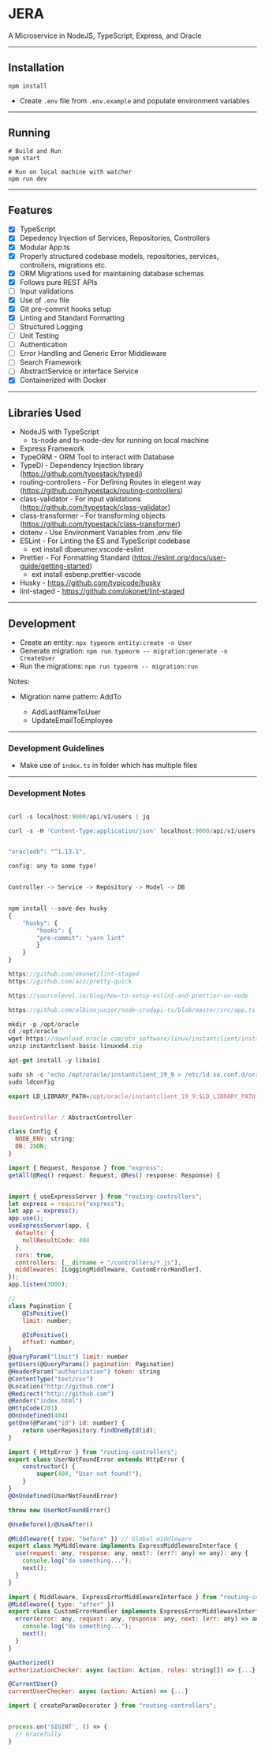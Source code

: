 # JERA

A Microservice in NodeJS, TypeScript, Express, and Oracle

---

## Installation

```shell
npm install
```

- Create `.env` file from `.env.example` and populate environment variables

---

## Running

```shell
# Build and Run
npm start

# Run on local machine with watcher
npm run dev
```

---

## Features

- [x] TypeScript
- [x] Depedency Injection of Services, Repositories, Controllers
- [x] Modular App.ts
- [x] Properly structured codebase models, repositories, services, controllers, migrations etc.
- [x] ORM Migrations used for maintaining database schemas
- [x] Follows pure REST APIs
- [ ] Input validations
- [x] Use of `.env` file
- [x] Git pre-commit hooks setup
- [x] Linting and Standard Formatting
- [ ] Structured Logging
- [ ] Unit Testing
- [ ] Authentication
- [ ] Error Handling and Generic Error Middleware
- [ ] Search Framework
- [ ] AbstractService or interface Service
- [x] Containerized with Docker

---

## Libraries Used

- NodeJS with TypeScript
  - ts-node and ts-node-dev for running on local machine
- Express Framework
- TypeORM - ORM Tool to interact with Database
- TypeDI - Dependency Injection library (https://github.com/typestack/typedi)
- routing-controllers - For Defining Routes in elegent way (https://github.com/typestack/routing-controllers)
- class-validator - For input validations (https://github.com/typestack/class-validator)
- class-transformer - For transforming objects (https://github.com/typestack/class-transformer)
- dotenv - Use Environment Variables from .env file
- ESLint - For Linting the ES and TypeScript codebase
  - ext install dbaeumer.vscode-eslint
- Prettier - For Formatting Standard (https://eslint.org/docs/user-guide/getting-started)
  - ext install esbenp.prettier-vscode
- Husky - https://github.com/typicode/husky
- lint-staged - https://github.com/okonet/lint-staged

---

## Development

- Create an entity: `npx typeorm entity:create -n User`
- Generate migration: `npm run typeorm -- migration:generate -n CreateUser`
- Run the migrations: `npm run typeorm -- migration:run`

Notes:
- Migration name pattern: Add<field>To<Entity>
  - AddLastNameToUser
  - UpdateEmailToEmployee

---

### Development Guidelines

- Make use of `index.ts` in folder which has multiple files

---

### Development Notes

```javascript

curl -s localhost:9000/api/v1/users | jq

curl -s -H 'Content-Type:application/json' localhost:9000/api/v1/users -d '{"firstName": "f1", "lastName": "l1", "email": "e1"}' | jq


"oracledb": "^1.13.1",

config: any to some type?


Controller -> Service -> Repository -> Model -> DB


npm install --save-dev husky
{
    "husky": {
        "hooks": {
        "pre-commit": "yarn lint"
        }
    }
}

https://github.com/okonet/lint-staged
https://github.com/azz/pretty-quick

https://sourcelevel.io/blog/how-to-setup-eslint-and-prettier-on-node

https://github.com/albinojunior/node-crudapi-ts/blob/master/src/app.ts

mkdir -p /opt/oracle
cd /opt/oracle
wget https://download.oracle.com/otn_software/linux/instantclient/instantclient-basic-linuxx64.zip
unzip instantclient-basic-linuxx64.zip

apt-get install -y libaio1

sudo sh -c "echo /opt/oracle/instantclient_19_9 > /etc/ld.so.conf.d/oracle-instantclient.conf"
sudo ldconfig

export LD_LIBRARY_PATH=/opt/oracle/instantclient_19_9:$LD_LIBRARY_PATH


BaseController / AbstractController

class Config {
  NODE_ENV: string;
  DB: JSON;
}

import { Request, Response } from "express";
getAll(@Req() request: Request, @Res() response: Response) {


import { useExpressServer } from "routing-controllers";
let express = require("express");
let app = express();
app.use();
useExpressServer(app, {
  defaults: {
    nullResultCode: 404
  },
  cors: true,
  controllers: [__dirname + "/controllers/*.js"],
  middlewares: [LoggingMiddleware, CustomErrorHandler],
});
app.listen(3000); 

// 
class Pagination {
    @IsPositive()
    limit: number;

    @IsPositive()
    offset: number;
}
@QueryParam("limit") limit: number
getUsers(@QueryParams() pagination: Pagination)
@HeaderParam("authorization") token: string
@ContentType("text/csv")
@Location("http://github.com")
@Redirect("http://github.com")
@Render("index.html")
@HttpCode(201)
@OnUndefined(404)
getOne(@Param("id") id: number) {
    return userRepository.findOneById(id);
}

import { HttpError } from "routing-controllers";
export class UserNotFoundError extends HttpError {
    constructor() {
        super(404, "User not found!");
    }
}
@OnUndefined(UserNotFoundError)

throw new UserNotFoundError()

@UseBefore()/@UseAfter()

@Middleware({ type: "before" }) // Global middleware
export class MyMiddleware implements ExpressMiddlewareInterface {
  use(request: any, response: any, next?: (err?: any) => any): any {
    console.log("do something...");
    next();
  }
}

import { Middleware, ExpressErrorMiddlewareInterface } from "routing-controllers";
@Middleware({ type: "after" })
export class CustomErrorHandler implements ExpressErrorMiddlewareInterface {
  error(error: any, request: any, response: any, next: (err: any) => any) {
    console.log("do something...");
    next();
  }
}

@Authorized()
authorizationChecker: async (action: Action, roles: string[]) => {...}

@CurrentUser()
currentUserChecker: async (action: Action) => {...}

import { createParamDecorator } from "routing-controllers";


process.on('SIGINT', () => { 
  // Gracefully 
}

```
